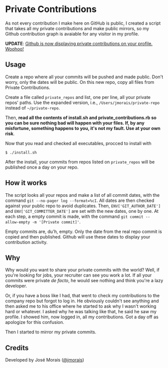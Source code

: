 # Private Contributions

As not every contribution I make here on GitHub is public, I created a script that
takes all my private contributions and make public mirrors, so my Github contribution
graph is avaiable for any visitor in my profile.

**UPDATE**: [Github is now displaying private contributions on your profile. Woohoo!](https://github.com/blog/2173-more-contributions-on-your-profile)

## Usage

Create a repo where all your commits will be pushed and made public. Don't worry,
only the dates will be public. On this new repo, copy all files from Private
Contributions.

Create a file called `private_repos` and list, one per line, all your private
repos' paths. Use the expanded version, i.e., `/Users/jmorais/private-repo` instead
of `~/private-repo`.

Then, **read all the contents of install.sh and private_contributions.rb so you
can be sure nothing bad will happen with your files. If, by any misfortune, something
happens to you, it's not my fault. Use at your own risk**.

Now that you read and checked all executables, procced to install with

```
$ ./install.sh
```

After the install, your commits from repos listed on `private_repos` will be
published once a day on your repo.

## How it works

The script looks all your repos and make a list of all commit dates, with the
command `git --no-pager log --format=%cI`. All dates are then checked against
your public repo to avoid duplicates. Then, `ENV['GIT_AUTHOR_DATE']` and
`ENV['GIT_COMMITTER_DATE']` are set with the new dates, one by one. At each
step, a empty commit is made, with the command `git commit --allow-empty -m '[Private commit]'`.

Empty commits are, du'h, empty. Only the date from the real repo commit is copied
and then published. Github will use these dates to display your contribution activity.

## Why

Why would you want to share your private commits with the world? Well, if you're
looking for jobs, your recruiter can see you work a lot. If all your commits were
private *de facto*, he would see nothing and think you're a lazy developer.

Or, if you have a boss like I had, that went to check my contributions to the
company repo but forgot to log in. He obviously couldn't see anything and then
asked me to his office where he started to ask why I wasn't working hard or whatever.
I asked why he was talking like that, he said he saw my profile. I showed him, now
logged in, all my contributions. Got a day off as apologize for this confusion.

Then I started to mirror my private commits.

## Credits

Developed by José Morais ([@jmorais](https://github.com/jmorais))
